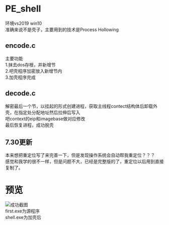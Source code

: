 # PE_shell
环境vs2019 win10  
准确来说不是壳子，主要用到的技术是Process Hollowing
## encode.c  
主要功能  
1.抹去dos存根，并新增节  
2.吧壳程序加密放入新增节内  
3.加壳程序完成  
## decode.c  
解密最后一个节，以挂起的形式创建进程，获取主线程contect结构体后卸载外壳，在指定处分配地址然后拉伸后写入  
吧context的eip和imagebase做对应修改  
最后恢复进程，成功脱壳  
## 7.30更新  
本来想把重定位写了来完善一下，但是发现操作系统会自动帮我重定位？？？  
感觉和我学的很不一样，但是问题不大，已经是完整版的了，重定位以后用到直接复制了。  
# 预览
![成功截图](https://github.com/psbazx/PE_shell/blob/master/%E6%88%90%E5%8A%9F%E6%88%AA%E5%9B%BE.png)  
first.exe为源程序  
shell.exe为加壳后  
